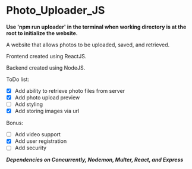 # Photo_Uploader_JS

**Use 'npm run uploader' in the terminal when working directory is at the root to initialize the website.**

A website that allows photos to be uploaded, saved, and retrieved.

Frontend created using ReactJS.

Backend created using NodeJS. 

ToDo list:
- [x] Add ability to retrieve photo files from server
- [x] Add photo upload preview
- [ ] Add styling
- [x] Add storing images via url

Bonus:
- [ ] Add video support
- [x] Add user registration
- [ ] Add security

***Dependencies on Concurrently, Nodemon, Multer, React, and Express***
